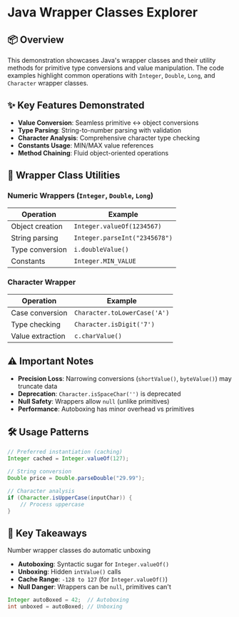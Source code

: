 # Java Wrapper Classes Explorer

## 📦 Overview
This demonstration showcases Java's wrapper classes and their utility methods for primitive type conversions and value manipulation. The code examples highlight common operations with `Integer`, `Double`, `Long`, and `Character` wrapper classes.

## ✨ Key Features Demonstrated
- **Value Conversion**: Seamless primitive ↔ object conversions
- **Type Parsing**: String-to-number parsing with validation
- **Character Analysis**: Comprehensive character type checking
- **Constants Usage**: MIN/MAX value references
- **Method Chaining**: Fluid object-oriented operations

## 🧰 Wrapper Class Utilities

### Numeric Wrappers (`Integer`, `Double`, `Long`)
| Operation                | Example                      |
|--------------------------|------------------------------|
| Object creation          | `Integer.valueOf(1234567)`   |
| String parsing           | `Integer.parseInt("2345678")`|
| Type conversion          | `i.doubleValue()`            |
| Constants                | `Integer.MIN_VALUE`          |

### Character Wrapper
| Operation                | Example                      |
|--------------------------|------------------------------|
| Case conversion          | `Character.toLowerCase('A')` |
| Type checking            | `Character.isDigit('7')`     |
| Value extraction         | `c.charValue()`              |

## ⚠️ Important Notes
- **Precision Loss**: Narrowing conversions (`shortValue()`, `byteValue()`) may truncate data
- **Deprecation**: `Character.isSpaceChar('')` is deprecated
- **Null Safety**: Wrappers allow `null` (unlike primitives)
- **Performance**: Autoboxing has minor overhead vs primitives

## 🛠️ Usage Patterns
```java
// Preferred instantiation (caching)
Integer cached = Integer.valueOf(127); 

// String conversion
Double price = Double.parseDouble("29.99");

// Character analysis
if (Character.isUpperCase(inputChar)) {
    // Process uppercase
}
```

## 🌟 Key Takeaways
Number wrapper classes do automatic unboxing
- **Autoboxing**: Syntactic sugar for `Integer.valueOf()`
- **Unboxing**: Hidden `intValue()` calls
- **Cache Range**: `-128 to 127` (for `Integer.valueOf()`)
- **Null Danger**: Wrappers can be `null`, primitives can't

```java
Integer autoBoxed = 42;  // Autoboxing
int unboxed = autoBoxed; // Unboxing